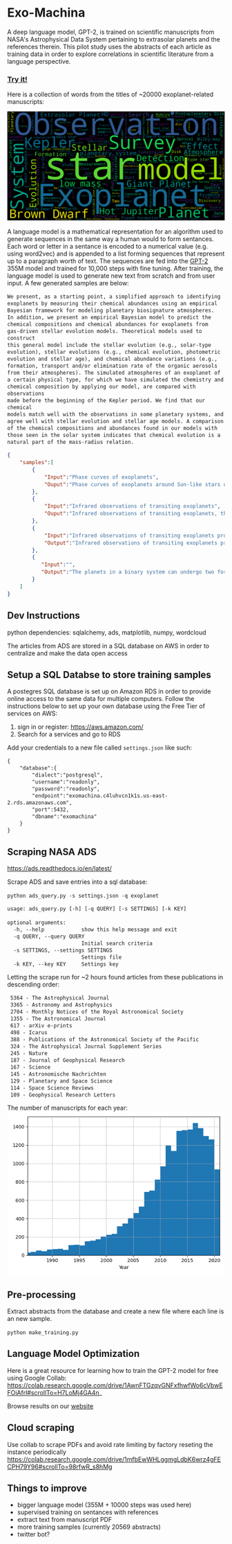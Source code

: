 # Exo-Machina
A deep language model, GPT-2, is trained on scientific manuscripts from NASA's Astrophysical Data System pertaining to extrasolar planets and the references therein. This pilot study uses the abstracts of each article as training data in order to explore correlations in scientific literature from a language perspective. 

### [Try it!](https://pearsonkyle.github.io/Exo-Machina/)

Here is a collection of words from the titles of ~20000 exoplanet-related manuscripts:

![](Figures/exoplanet_wordcloud.png)


A language model is a mathematical representation for an algorithm used to generate sequences in the same way a human would to form sentances. Each word or letter in a sentance is encoded to a numerical value (e.g. using word2vec) and is appended to a list forming sequences that represent up to a paragraph worth of text. The sequences are fed into the [GPT-2](https://openai.com/blog/better-language-models/) 355M model and trained for 10,000 steps with fine tuning. After training, the language model is used to generate new text from scratch and from user input. A few generated samples are below: 

```
We present, as a starting point, a simplified approach to identifying 
exoplanets by measuring their chemical abundances using an empirical 
Bayesian framework for modeling planetary biosignature atmospheres. 
In addition, we present an empirical Bayesian model to predict the 
chemical compositions and chemical abundances for exoplanets from 
gas-driven stellar evolution models. Theoretical models used to construct 
this general model include the stellar evolution (e.g., solar-type 
evolution), stellar evolutions (e.g., chemical evolution, photometric
evolution and stellar age), and chemical abundance variations (e.g.,
formation, transport and/or elimination rate of the organic aerosols
from their atmospheres). The simulated atmospheres of an exoplanet of
a certain physical type, for which we have simulated the chemistry and 
chemical composition by applying our model, are compared with observations 
made before the beginning of the Kepler period. We find that our chemical 
models match well with the observations in some planetary systems, and 
agree well with stellar evolution and stellar age models. A comparison 
of the chemical compositions and abundances found in our models with 
those seen in the solar system indicates that chemical evolution is a 
natural part of the mass-radius relation.
```

```json
{
    "samples":[
        {
            "Input":"Phase curves of exoplanets",
            "Ouput":"Phase curves of exoplanets around Sun-like stars using AO-reconstruction techniques. The spectral range is analogous to the AO performance of large-aperture telescopes. AO-reconstruction techniques yield much better spectral capabilities than the existing ground-based AO instruments combined. This paper presents the main results of the study and presents a catalog of the 16 known systems with transit light curves. This catalog is based on eight years of AO-reconstruction follow-up observations, and we model the light curves with a Light-Time Replicator (LTR) algorithm, which is applicable to the whole wavelength range of the transit light curves. We obtained a total of 23 observational light curves for the 16 systems, and we generate synthetic light curves to fit the light curves. For six of the 16 systems, we derive a linear ephemeris for the stellar rotation. We find that the system parameters are generally consistent with the experimental values, both with an accuracy better than ±0.5 per cent. The mean transit depth is 6.2 ± 1.2 ppm, and the orbital period is 3.0452 ± 0.00001 days. The corrected systems are given in Table A.1."
        },
        {
            "Input":"Infrared observations of transiting exoplanets",
            "Ouput":"Infrared observations of transiting exoplanets, the degree of chromospheric emission from the host star is sensitive to the stellar parameters, and for a given planet, the effects of rotation affect the planet-star flux ratio. We have investigated the means by which stellar winds affect the planetary luminosity, and have found that for a given luminosity, the planet's atmospheric mass loss rate depends not only on the stellar wind, but also on the stellar wind mass-loss rate. This implies that if the stellar wind mass-loss rate is not sufficiently high, then the planetary orbit does not transit the stellar disc."
        },
        {
            "Input":"Infrared observations of transiting exoplanets probe the temperature structure",
            "Output":"Infrared observations of transiting exoplanets probe the temperature structure under the influence of stellar irradiation. However, the observational parameters are not well constrained due to the limited time-sampling and sensitivity of the observations. The transmission spectra of hot Jupiter exoplanets revealed a strong thermal inversion layer above the planetary atmosphere. The inversion layer is likely to be dominated by planet-to-star-integrated heat, which is dominant over planetary gravity and thermal energy, and may be observable by ground-based telescopes. Here, we use an inversion model to show how a thermal inversion layer in the planet atmosphere can be inferred from light curves of hot Jupiter exoplanets. The planets in the Kepler-186 system are among the most eccentric (e > 0.3) exoplanets discovered to date, and are the only known cases of high eccentricity planets that orbit a star with a stellar mass comparable to that of the Sun. These planets orbit the star at a separation of 8.0 AU, and are poised to receive large amounts of irradiation for which they are unlikely to be in a gas-giant proto-planetary disk. This means that the planet's orbit and the star's orbit will be moving during transit, and the planet's orbital eccentricity"
        },
        {
           "Input":"",
           "Output":"The planets in a binary system can undergo two formation pathways. In the most common case, the planet leaves the binary system in a close-in orbit and migrates inward through the disk. The evolution is different for different types of binary systems. For an open binary system, the planet can become trapped in a mean motion resonance with the binary orbit. For an enclosed binary system, the planet can enter the inner disk and migrate outward. By studying the evolution of the planets in a closed binary system, we find that the migration is determined by the eccentricity of the binary orbit. When the planet is not in the disk, it does not enter an intermediate disk from which it can migrate inward. It can also enter a second intermediate disk. A detailed study of the evolution of the mass-ratio distribution of the migration is possible."
        }
    ]
}
```

## Dev Instructions

python dependencies: sqlalchemy, ads, matplotlib, numpy, wordcloud

The articles from ADS are stored in a SQL database on AWS in order to centralize and make the data open access

## Setup a SQL Databse to store training samples
A postegres SQL database is set up on Amazon RDS in order to provide online access to the same data for multiple computers. Follow the instructions below to set up your own database using the Free Tier of services on AWS: 

1. sign in or register: https://aws.amazon.com/
2. Search for a services and go to RDS 

Add your credentials to a new file called `settings.json` like such:
```
{
    "database":{
        "dialect":"postgresql",
        "username":"readonly",
        "password":"readonly",
        "endpoint":"exomachina.c4luhvcn1k1s.us-east-2.rds.amazonaws.com",
        "port":5432,
        "dbname":"exomachina"
    }
}
```

## Scraping NASA ADS

https://ads.readthedocs.io/en/latest/

Scrape ADS and save entries into a sql database: 

`python ads_query.py -s settings.json -q exoplanet`

```
usage: ads_query.py [-h] [-q QUERY] [-s SETTINGS] [-k KEY]

optional arguments:
  -h, --help            show this help message and exit
  -q QUERY, --query QUERY
                        Initial search criteria
  -s SETTINGS, --settings SETTINGS
                        Settings file
  -k KEY, --key KEY     Settings key
```

Letting the scrape run for ~2 hours found articles from these publications in descending order:
```
 5364 - The Astrophysical Journal
 3365 - Astronomy and Astrophysics
 2704 - Monthly Notices of the Royal Astronomical Society
 1355 - The Astronomical Journal
 617 - arXiv e-prints
 498 - Icarus
 388 - Publications of the Astronomical Society of the Pacific
 324 - The Astrophysical Journal Supplement Series
 245 - Nature
 187 - Journal of Geophysical Research
 167 - Science
 145 - Astronomische Nachrichten
 129 - Planetary and Space Science
 114 - Space Science Reviews
 109 - Geophysical Research Letters
```

The number of manuscripts for each year: 
![](Figures/exoplanet_histogram.png)

## Pre-processing
Extract abstracts from the database and create a new file where each line is an new sample. 

`python make_training.py`

## Language Model Optimization

Here is a great resource for learning how to train the GPT-2 model for free using Google Collab: 
https://colab.research.google.com/drive/1AwnFTGzqvGNFxfhwfWo6cVbwEFOiAfrl#scrollTo=H7LoMj4GA4n_

Browse results on our [website]()

## Cloud scraping
Use collab to scrape PDFs and avoid rate limiting by factory reseting the instance periodically
https://colab.research.google.com/drive/1mfbEwWHLggmgLdbK6wrz4gFECPH79Y96#scrollTo=98rfwR_s8hMg

## Things to improve
- bigger language model (355M + 10000 steps was used here)
- supervised training on sentances with references
- extract text from manuscript PDF
- more training samples (currently 20569 abstracts)
- twitter bot?